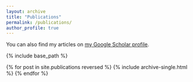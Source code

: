 ```yaml
---
layout: archive
title: "Publications"
permalink: /publications/
author_profile: true
---
```



  You can also find my articles on <a href="https://scholar.google.com/citations?user=AxZDDc0AAAAJ">my Google Scholar profile</a>.

{% include base_path %}

{% for post in site.publications reversed %}
  {% include archive-single.html %}
{% endfor %}
